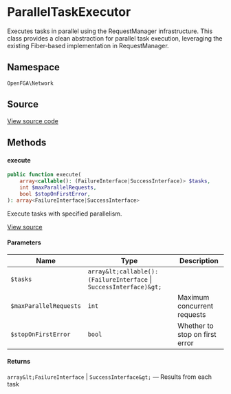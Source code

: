 # ParallelTaskExecutor

Executes tasks in parallel using the RequestManager infrastructure. This class provides a clean abstraction for parallel task execution, leveraging the existing Fiber-based implementation in RequestManager.

## Namespace

`OpenFGA\Network`

## Source

[View source code](https://github.com/evansims/openfga-php/blob/main/src/Network/ParallelTaskExecutor.php)

## Methods

#### execute

```php
public function execute(
    array<callable(): (FailureInterface|SuccessInterface)> $tasks,
    int $maxParallelRequests,
    bool $stopOnFirstError,
): array<FailureInterface|SuccessInterface>

```

Execute tasks with specified parallelism.

[View source](https://github.com/evansims/openfga-php/blob/main/src/Network/ParallelTaskExecutor.php#L34)

#### Parameters

| Name                   | Type                                                                    | Description                    |
| ---------------------- | ----------------------------------------------------------------------- | ------------------------------ |
| `$tasks`               | `array&lt;callable(): (FailureInterface` &#124; `SuccessInterface)&gt;` |                                |
| `$maxParallelRequests` | `int`                                                                   | Maximum concurrent requests    |
| `$stopOnFirstError`    | `bool`                                                                  | Whether to stop on first error |

#### Returns

`array&lt;FailureInterface` &#124; `SuccessInterface&gt;` — Results from each task
